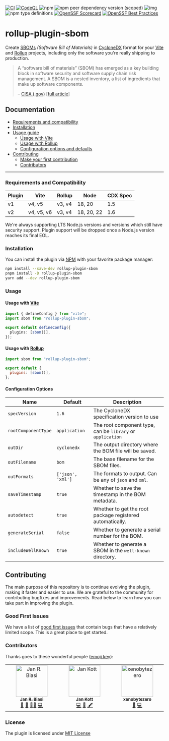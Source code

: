 [![CI](https://github.com/janbiasi/rollup-plugin-sbom/actions/workflows/ci.yml/badge.svg?branch=main)](https://github.com/janbiasi/rollup-plugin-sbom/actions/workflows/ci.yml) [![CodeQL](https://github.com/janbiasi/rollup-plugin-sbom/actions/workflows/github-code-scanning/codeql/badge.svg?branch=main)](https://github.com/janbiasi/rollup-plugin-sbom/actions/workflows/github-code-scanning/codeql) ![npm](https://img.shields.io/npm/v/rollup-plugin-sbom)
![npm peer dependency version (scoped)](https://img.shields.io/npm/dependency-version/rollup-plugin-sbom/peer/rollup?logo=rollupdotjs&color=%23EA483F) ![img](https://img.shields.io/badge/semver-2.0.0-green?logo=semver) ![npm type definitions](https://img.shields.io/npm/types/rollup-plugin-sbom) [![OpenSSF Scorecard](https://api.securityscorecards.dev/projects/github.com/janbiasi/rollup-plugin-sbom/badge)](https://securityscorecards.dev/viewer/?uri=github.com/janbiasi/rollup-plugin-sbom) [![OpenSSF Best Practices](https://www.bestpractices.dev/projects/8443/badge)](https://www.bestpractices.dev/projects/8443)

# rollup-plugin-sbom

Create [SBOMs]() _(Software Bill of Materials)_ in [CycloneDX](https://cyclonedx.org/) format for your [Vite](https://vitejs.dev/) and [Rollup](https://rollupjs.org/) projects, including only the software you're really shipping to production.

> A “software bill of materials” (SBOM) has emerged as a key building block in software security and software supply chain risk management. A SBOM is a nested inventory, a list of ingredients that make up software components.
>
> – [CISA (.gov)](https://www.cisa.gov) [[full article](https://www.cisa.gov/sbom)]

## Documentation

- [Requirements and compatibility](#requirements-and-compatibility)
- [Installation](#installation)
- [Usage guide](#usage)
  - [Usage with Vite](#usage-with-vite)
  - [Usage with Rollup](#usage-with-rollup)
  - [Configuration options and defaults](#configuration-options)
- [Contributing](#contributing)
  - [Make your first contribution](#good-first-issues)
  - [Contributors](#contributors)

---

### Requirements and Compatibility

| Plugin | Vite       | Rollup | Node       | CDX Spec |
| ------ | ---------- | ------ | ---------- | -------- |
| v1     | v4, v5     | v3, v4 | 18, 20     | 1.5      |
| v2     | v4, v5, v6 | v3, v4 | 18, 20, 22 | 1.6      |

We're always supporting LTS Node.js versions and versions which still have security support.
Plugin support will be dropped once a Node.js version reaches its final EOL.

### Installation

You can install the plugin via [NPM](https://www.npmjs.com/package/rollup-plugin-sbom) with your favorite package manager:

```sh
npm install --save-dev rollup-plugin-sbom
pnpm install -D rollup-plugin-sbom
yarn add --dev rollup-plugin-sbom
```

### Usage

#### Usage with [Vite](https://vitejs.dev/)

```ts
import { defineConfig } from "vite";
import sbom from "rollup-plugin-sbom";

export default defineConfig({
  plugins: [sbom()],
});
```

#### Usage with [Rollup](https://rollupjs.org/)

```js
import sbom from "rollup-plugin-sbom";

export default {
  plugins: [sbom()],
};
```

#### Configuration Options

| Name                | Default           | Description                                                |
| ------------------- | ----------------- | ---------------------------------------------------------- |
| `specVersion`       | `1.6`             | The CycloneDX specification version to use                 |
| `rootComponentType` | `application`     | The root component type, can be `library` or `application` |
| `outDir`            | `cyclonedx`       | The output directory where the BOM file will be saved.     |
| `outFilename`       | `bom`             | The base filename for the SBOM files.                      |
| `outFormats`        | `['json', 'xml']` | The formats to output. Can be any of `json` and `xml`.     |
| `saveTimestamp`     | `true`            | Whether to save the timestamp in the BOM metadata.         |
| `autodetect`        | `true`            | Whether to get the root package registered automatically.  |
| `generateSerial`    | `false`           | Whether to generate a serial number for the BOM.           |
| `includeWellKnown`  | `true`            | Whether to generate a SBOM in the `well-known` directory.  |

## Contributing

The main purpose of this repository is to continue evolving the plugin, making it faster and easier to use. We are grateful to the community for contributing bugfixes and improvements. Read below to learn how you can take part in improving the plugin.

### Good First Issues

We have a list of [good first issues](https://github.com/janbiasi/rollup-plugin-sbom/labels/good%20first%20issue) that contain bugs that have a relatively limited scope. This is a great place to get started.

### Contributors

Thanks goes to these wonderful people ([emoji key](https://allcontributors.org/docs/en/emoji-key)):

<!-- ALL-CONTRIBUTORS-LIST:START - Do not remove or modify this section -->
<!-- prettier-ignore-start -->
<!-- markdownlint-disable -->
<table>
  <tbody>
    <tr>
      <td align="center" valign="top" width="14.28%"><a href="https://github.com/janbiasi"><img src="https://avatars.githubusercontent.com/u/4563751?v=4?s=100" width="100px;" alt="Jan R. Biasi"/><br /><sub><b>Jan R. Biasi</b></sub></a><br /><a href="#business-janbiasi" title="Business development">💼</a> <a href="#question-janbiasi" title="Answering Questions">💬</a> <a href="#mentoring-janbiasi" title="Mentoring">🧑‍🏫</a> <a href="https://github.com/janbiasi/rollup-plugin-sbom/commits?author=janbiasi" title="Code">💻</a></td>
      <td align="center" valign="top" width="14.28%"><a href="https://github.com/boostvolt"><img src="https://avatars.githubusercontent.com/u/51777660?v=4?s=100" width="100px;" alt="Jan Kott"/><br /><sub><b>Jan Kott</b></sub></a><br /><a href="https://github.com/janbiasi/rollup-plugin-sbom/commits?author=boostvolt" title="Code">💻</a> <a href="#ideas-boostvolt" title="Ideas, Planning, & Feedback">🤔</a> <a href="#content-boostvolt" title="Content">🖋</a></td>
      <td align="center" valign="top" width="14.28%"><a href="https://github.com/xenobytezero"><img src="https://avatars.githubusercontent.com/u/5059527?v=4?s=100" width="100px;" alt="xenobytezero"/><br /><sub><b>xenobytezero</b></sub></a><br /><a href="https://github.com/janbiasi/rollup-plugin-sbom/issues?q=author%3Axenobytezero" title="Bug reports">🐛</a> <a href="https://github.com/janbiasi/rollup-plugin-sbom/commits?author=xenobytezero" title="Code">💻</a></td>
    </tr>
  </tbody>
</table>

<!-- markdownlint-restore -->
<!-- prettier-ignore-end -->

<!-- ALL-CONTRIBUTORS-LIST:END -->

### License

The plugin is licensed under [MIT License](./LICENSE)
